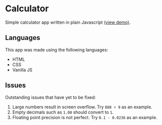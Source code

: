 # Calculator

Simple calculator app written in plain Javascript [(view demo)](https://winnytp.github.io/calculator/).

## Languages

This app was made using the following languages:

- HTML
- CSS
- Vanilla JS

## Issues

Outstanding issues that have yet to be fixed:

1. Large numbers result in screen overflow. Try `888 ÷ 9` as an example.
2. Empty decimals such as `1.00` should convert to `1`.
3. Floating point precision is not perfect. Try `0.1 - 0.0236` as an example.